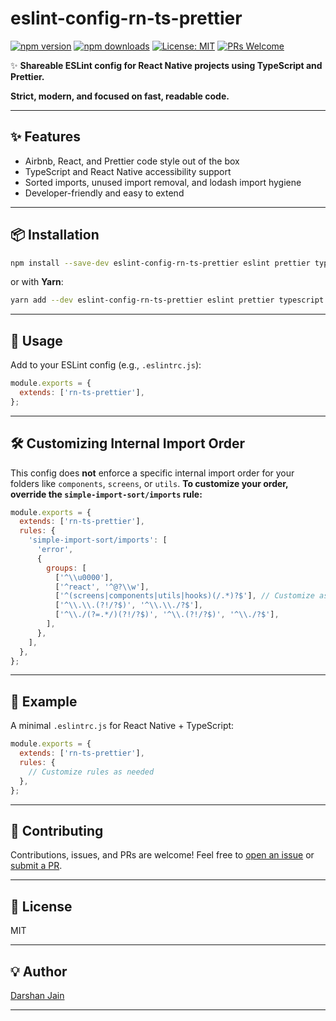 # eslint-config-rn-ts-prettier

[![npm version](https://img.shields.io/npm/v/eslint-config-rn-ts-prettier.svg)](https://www.npmjs.com/package/eslint-config-rn-ts-prettier)
[![npm downloads](https://img.shields.io/npm/dm/eslint-config-rn-ts-prettier.svg)](https://www.npmjs.com/package/eslint-config-rn-ts-prettier)
[![License: MIT](https://img.shields.io/github/license/darshan09200/eslint-config-rn-ts-prettier?color=green)](./LICENSE)
[![PRs Welcome](https://img.shields.io/badge/PRs-welcome-brightgreen.svg)](https://github.com/darshan09200/eslint-config-rn-ts-prettier/pulls)

:sparkles: **Shareable ESLint config for React Native projects using TypeScript and Prettier.**  

**Strict, modern, and focused on fast, readable code.**

---

## ✨ Features

* Airbnb, React, and Prettier code style out of the box
* TypeScript and React Native accessibility support
* Sorted imports, unused import removal, and lodash import hygiene
* Developer-friendly and easy to extend

---

## 📦 Installation

```bash
npm install --save-dev eslint-config-rn-ts-prettier eslint prettier typescript
````

or with **Yarn**:

```bash
yarn add --dev eslint-config-rn-ts-prettier eslint prettier typescript
```

---

## 🚀 Usage

Add to your ESLint config (e.g., `.eslintrc.js`):

```js
module.exports = {
  extends: ['rn-ts-prettier'],
};
```

---

## 🛠️ Customizing Internal Import Order

This config does **not** enforce a specific internal import order for your folders like `components`, `screens`, or `utils`.
**To customize your order, override the `simple-import-sort/imports` rule:**

```js
module.exports = {
  extends: ['rn-ts-prettier'],
  rules: {
    'simple-import-sort/imports': [
      'error',
      {
        groups: [
          ['^\\u0000'],
          ['^react', '^@?\\w'],
          ['^(screens|components|utils|hooks)(/.*)?$'], // Customize as needed!
          ['^\\.\\.(?!/?$)', '^\\.\\./?$'],
          ['^\\./(?=.*/)(?!/?$)', '^\\.(?!/?$)', '^\\./?$'],
        ],
      },
    ],
  },
};
```

---

## 📝 Example

A minimal `.eslintrc.js` for React Native + TypeScript:

```js
module.exports = {
  extends: ['rn-ts-prettier'],
  rules: {
    // Customize rules as needed
  },
};
```

---

## 🙌 Contributing

Contributions, issues, and PRs are welcome!
Feel free to [open an issue](https://github.com/darshan09200/eslint-config-rn-ts-prettier/issues) or [submit a PR](https://github.com/darshan09200/eslint-config-rn-ts-prettier/pulls).

---

## 📄 License

MIT

---

## 💡 Author

[Darshan Jain](https://github.com/darshan09200)

---
